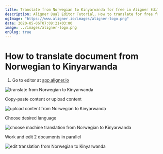 ```yaml
---
title: Translate from Norwegian to Kinyarwanda for free in Aligner Editor
description: Aligner Dual Editor Tutorial. How to translate for free from Norwegian to Kinyarwanda. Aligner is multilingual document management platform. 
ogImage: "https://www.aligner.io/images/aligner-logo.png"
date: 2020-05-06T07:09:21+03:00
image: ../images/aligner-logo.png
onBlog: true
---
```


# How to translate document from Norwegian to Kinyarwanda

1. Go to editor at [app.aligner.io](https://app.aligner.io "Aligner App web page")

![translate from Norwegian to Kinyarwanda](../aligner-blank-editor.png "translate from Norwegian to Kinyarwanda")

Copy-paste content or upload content

![upload content from Norwegian to Kinyarwanda](../aligner-uploaded-document.png "upload content from Norwegian to Kinyarwanda")

Choose desired language

![choose machine translation from Norwegian to Kinyarwanda](../aligner-language-dropdown.png "choose machine translation from Norwegian to Kinyarwanda")

Work and edit 2 documents in parallel

![edit translation from Norwegian to Kinyarwanda](../aligner-double-sitded-editor.png "edit translation from Norwegian to Kinyarwanda")

